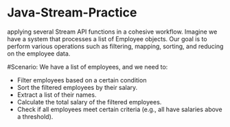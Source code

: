 # Java-Stream-Practice
applying several Stream API functions in a cohesive workflow. Imagine we have a system that processes a list of Employee objects. Our goal is to perform various operations such as filtering, mapping, sorting, and reducing on the employee data.

#Scenario:
We have a list of employees, and we need to:

- Filter employees based on a certain condition 
- Sort the filtered employees by their salary.
- Extract a list of their names.
- Calculate the total salary of the filtered employees.
- Check if all employees meet certain criteria (e.g., all have salaries above a threshold).
